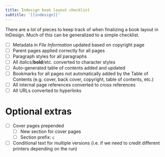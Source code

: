 ```yaml
---
title: Indesign book layout checklist
subtitle: '[[indesign]]'
---
```


There are a lot of pieces to keep track of when finalizing a book layout
in InDesign. Much of this can be generalized to a simple checklist.

- [ ] Metadata in *File Information* updated based on copyright page
- [ ] Parent pages applied correctly for all pages
- [ ] Paragraph styles for all paragraphs
- [ ] All *italics*/**bold**/etc. converted to character styles
- [ ] Auto-generated table of contents added and updated
- [ ] Bookmarks for all pages not automatically added by the Table of
  Contents (e.g. cover, back cover, copyright, table of contents, etc.)
- [ ] All internal page references converted to cross references
- [ ] All URLs converted to hyperlinks

# Optional extras

- [ ] Cover pages prepended
    - [ ] New section for cover pages
    - [ ] Section prefix: `c`
- [ ] Conditional text for multiple versions (i.e. if we need to credit
  different printers depending on the run)
